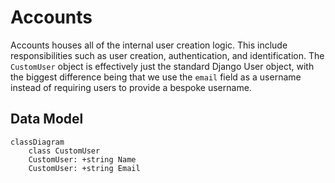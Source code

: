 # Accounts

Accounts houses all of the internal user creation logic. This include responsibilities such as user creation, authentication, and identification. The `CustomUser` object is effectively just the standard Django User object, with the biggest difference being that we use the `email` field as a username instead of requiring users to provide a bespoke username.

## Data Model

```mermaid
classDiagram
    class CustomUser
    CustomUser: +string Name
    CustomUser: +string Email
```
